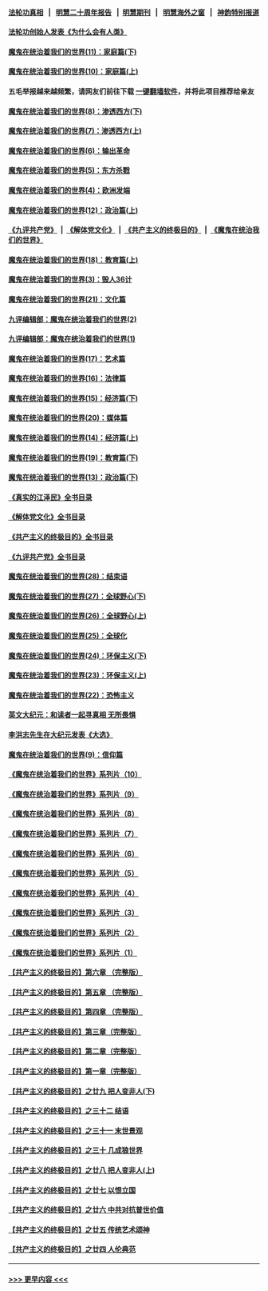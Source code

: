 #### [法轮功真相](https://github.com/gfw-breaker/truth/blob/master/README.md?t=0) &nbsp;&nbsp;|&nbsp;&nbsp; [明慧二十周年报告](https://github.com/gfw-breaker/mh-reports/blob/master/README.md?t=0) &nbsp;&nbsp;|&nbsp;&nbsp;[明慧期刊](https://github.com/gfw-breaker/mh-qikan) &nbsp;&nbsp;|&nbsp;&nbsp; [明慧海外之窗](https://github.com/gfw-breaker/mh-news/blob/master/README.md?t=0) &nbsp;&nbsp;|&nbsp;&nbsp; [神韵特别报道](https://github.com/gfw-breaker/mh-news/blob/master/shenyun.md?t=0)
#### [法轮功创始人发表《为什么会有人类》](../pages/nsc422/n13912117.md?t=02122143) 
#### [魔鬼在统治着我们的世界(11)：家庭篇(下)](../pages/nsc422/n10440961.md?t=02122143) 
#### [魔鬼在统治着我们的世界(10)：家庭篇(上)](../pages/nsc422/n10435448.md?t=02122143) 
#### 五毛举报越来越频繁，请网友们前往下载 [一键翻墙软件](https://github.com/gfw-breaker/ssr-accounts)，并将此项目推荐给亲友
#### [魔鬼在统治着我们的世界(8)：渗透西方(下)](../pages/nsc422/n10429603.md?t=02122143) 
#### [魔鬼在统治着我们的世界(7)：渗透西方(上)](../pages/nsc422/n10426013.md?t=02122143) 
#### [魔鬼在统治着我们的世界(6)：输出革命](../pages/nsc422/n10421536.md?t=02122143) 
#### [魔鬼在统治着我们的世界(5)：东方杀戮](../pages/nsc422/n10417707.md?t=02122143) 
#### [魔鬼在统治着我们的世界(4)：欧洲发端](../pages/nsc422/n10414890.md?t=02122143) 
#### [魔鬼在统治着我们的世界(12)：政治篇(上)](../pages/nsc422/n10444576.md?t=02122143) 
#### [《九评共产党》](https://github.com/begood0513/9ping.md/blob/master/README.md) &nbsp;|&nbsp; [《解体党文化》](../../../../jtdwh.md/blob/master/README.md)  &nbsp;|&nbsp; [《共产主义的终极目的》](../../../../gczydzjmd.md/blob/master/README.md) &nbsp;|&nbsp; [《魔鬼在统治我们的世界》](../../../../mgztzwmdsj.md/blob/master/README.md) 
#### [魔鬼在统治着我们的世界(18)：教育篇(上)](../pages/nsc422/n10526970.md?t=02122143) 
#### [魔鬼在统治着我们的世界(3)：毁人36计](../pages/nsc422/n10411583.md?t=02122143) 
#### [魔鬼在统治着我们的世界(21)：文化篇](../pages/nsc422/n10597706.md?t=02122143) 
#### [九评编辑部：魔鬼在统治着我们的世界(2)](../pages/nsc422/n10410036.md?t=02122143) 
#### [九评编辑部：魔鬼在统治着我们的世界(1)](../pages/nsc422/n10406825.md?t=02122143) 
#### [魔鬼在统治着我们的世界(17)：艺术篇](../pages/nsc422/n10499093.md?t=02122143) 
#### [魔鬼在统治着我们的世界(16)：法律篇](../pages/nsc422/n10485969.md?t=02122143) 
#### [魔鬼在统治着我们的世界(15)：经济篇(下)](../pages/nsc422/n10469975.md?t=02122143) 
#### [魔鬼在统治着我们的世界(20)：媒体篇](../pages/nsc422/n10586579.md?t=02122143) 
#### [魔鬼在统治着我们的世界(14)：经济篇(上)](../pages/nsc422/n10457370.md?t=02122143) 
#### [魔鬼在统治着我们的世界(19)：教育篇(下)](../pages/nsc422/n10564808.md?t=02122143) 
#### [魔鬼在统治着我们的世界(13)：政治篇(下)](../pages/nsc422/n10448270.md?t=02122143) 
#### [《真实的江泽民》全书目录](../pages/nsc422/n13721399.md?t=02122143) 
#### [《解体党文化》全书目录](../pages/nsc422/n13721157.md?t=02122143) 
#### [《共产主义的终极目的》全书目录](../pages/nsc422/n13721048.md?t=02122143) 
#### [《九评共产党》全书目录](../pages/nsc422/n13708085.md?t=02122143) 
#### [魔鬼在统治着我们的世界(28)：结束语](../pages/nsc422/n10936246.md?t=02122143) 
#### [魔鬼在统治着我们的世界(27)：全球野心(下)](../pages/nsc422/n10928319.md?t=02122143) 
#### [魔鬼在统治着我们的世界(26)：全球野心(上)](../pages/nsc422/n10900318.md?t=02122143) 
#### [魔鬼在统治着我们的世界(25)：全球化](../pages/nsc422/n10788205.md?t=02122143) 
#### [魔鬼在统治着我们的世界(24)：环保主义(下)](../pages/nsc422/n10695307.md?t=02122143) 
#### [魔鬼在统治着我们的世界(23)：环保主义(上)](../pages/nsc422/n10688613.md?t=02122143) 
#### [魔鬼在统治着我们的世界(22)：恐怖主义](../pages/nsc422/n10614727.md?t=02122143) 
#### [英文大纪元：和读者一起寻真相 无所畏惧](../pages/nsc422/n12542027.md?t=02122143) 
#### [李洪志先生在大纪元发表《大选》](../pages/nsc422/n12534746.md?t=02122143) 
#### [魔鬼在统治着我们的世界(9)：信仰篇](../pages/nsc422/n10432159.md?t=02122143) 
#### [《魔鬼在统治着我们的世界》系列片（10）](../pages/nsc422/n12292670.md?t=02122143) 
#### [《魔鬼在统治着我们的世界》系列片（9）](../pages/nsc422/n12290859.md?t=02122143) 
#### [《魔鬼在统治着我们的世界》系列片（8）](../pages/nsc422/n12287445.md?t=02122143) 
#### [《魔鬼在统治着我们的世界》系列片（7）](../pages/nsc422/n12283425.md?t=02122143) 
#### [《魔鬼在统治着我们的世界》系列片（6）](../pages/nsc422/n12282314.md?t=02122143) 
#### [《魔鬼在统治着我们的世界》系列片（5）](../pages/nsc422/n12281419.md?t=02122143) 
#### [《魔鬼在统治着我们的世界》系列片（4）](../pages/nsc422/n12274024.md?t=02122143) 
#### [《魔鬼在统治着我们的世界》系列片（3）](../pages/nsc422/n12271322.md?t=02122143) 
#### [《魔鬼在统治着我们的世界》系列片（2）](../pages/nsc422/n12269049.md?t=02122143) 
#### [《魔鬼在统治着我们的世界》系列片（1）](../pages/nsc422/n12267575.md?t=02122143) 
#### [【共产主义的终极目的】第六章 （完整版）](../pages/nsc422/n11428913.md?t=02122143) 
#### [【共产主义的终极目的】第五章 （完整版）](../pages/nsc422/n11428912.md?t=02122143) 
#### [【共产主义的终极目的】第四章 （完整版）](../pages/nsc422/n11428907.md?t=02122143) 
#### [【共产主义的终极目的】第三章（完整版）](../pages/nsc422/n11428848.md?t=02122143) 
#### [【共产主义的终极目的】第二章（完整版）](../pages/nsc422/n11428831.md?t=02122143) 
#### [【共产主义的终极目的】第一章（完整版）](../pages/nsc422/n11417651.md?t=02122143) 
#### [【共产主义的终极目的】之廿九 把人变非人(下)](../pages/nsc422/n11344140.md?t=02122143) 
#### [【共产主义的终极目的】之三十二 结语](../pages/nsc422/n11360535.md?t=02122143) 
#### [【共产主义的终极目的】之三十一 末世景观](../pages/nsc422/n11351129.md?t=02122143) 
#### [【共产主义的终极目的】之三十 几成狼世界](../pages/nsc422/n11348280.md?t=02122143) 
#### [【共产主义的终极目的】之廿八 把人变非人(上)](../pages/nsc422/n11340492.md?t=02122143) 
#### [【共产主义的终极目的】之廿七 以恨立国](../pages/nsc422/n11336944.md?t=02122143) 
#### [【共产主义的终极目的】之廿六 中共对抗普世价值](../pages/nsc422/n11324785.md?t=02122143) 
#### [【共产主义的终极目的】之廿五 传统艺术颂神](../pages/nsc422/n11296396.md?t=02122143) 
#### [【共产主义的终极目的】之廿四 人伦典范](../pages/nsc422/n11296397.md?t=02122143) 

----
#### [ >>> 更早内容 <<< ](../indexes/nsc422-earlier.md)
